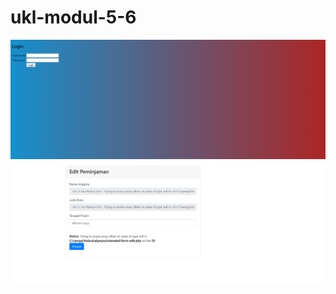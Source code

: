 # ukl-modul-5-6
![Alt Text](https://github.com/bayuswara/ukl-modul-5-6/blob/master/login.PNG)
![Alt Text](https://github.com/bayuswara/ukl-modul-5-6/blob/master/pinjaman.PNG)
